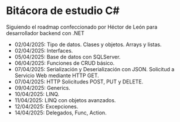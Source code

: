 # Bitácora de estudio C#

Siguiendo el roadmap confeccionado por Héctor de León para desarrollador backend con .NET

* 02/04/2025: Tipo de datos. Clases y objetos. Arrays y listas.
* 02/04/2025: Interfaces.
* 05/04/2025: Base de datos con SQLServer.
* 06/04/2025: Funciones de CRUD básico.
* 07/04/2025: Serialización y Deserialización con JSON. Solicitud a Servicio Web mediante HTTP GET.
* 07/04/2025: HTTP Solicitudes POST, PUT y DELETE.
* 09/04/2025: Generics.
* 10/04/2025: LINQ.
* 11/04/2025: LINQ con objetos avanzados.
* 12/04/2025: Excepciones.
* 14/04/2025: Delegados, Func, Action.